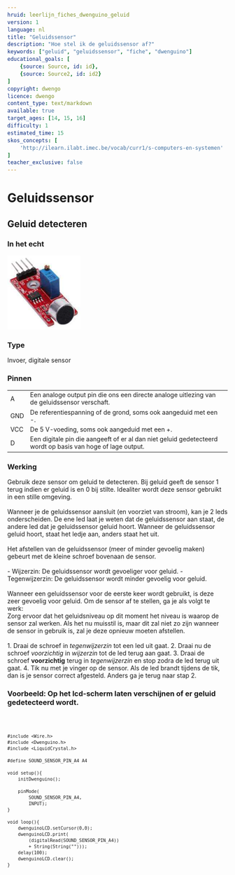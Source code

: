 ```yaml
---
hruid: leerlijn_fiches_dwenguino_geluid
version: 1
language: nl
title: "Geluidssensor"
description: "Hoe stel ik de geluidssensor af?"
keywords: ["geluid", "geluidssensor", "fiche", "dwenguino"]
educational_goals: [
    {source: Source, id: id}, 
    {source: Source2, id: id2}
]
copyright: dwengo
licence: dwengo
content_type: text/markdown
available: true
target_ages: [14, 15, 16]
difficulty: 1
estimated_time: 15
skos_concepts: [
    'http://ilearn.ilabt.imec.be/vocab/curr1/s-computers-en-systemen'
]
teacher_exclusive: false
---
```


<div class="dwengo_content fiche">
    <h1 class="title">Geluidssensor</h1>
    <h2 class="subtitle">Geluid detecteren</h2>
    <div class="items">
        <div class="info_item item">
            <h3 class="info_item_title">In het echt</h3>
            <p class="info_item_content">
                <img src="img/geluidssensor.png" alt="Een afbeelding van een geluidssensor." title="Een afbeelding van de geluidssensor."></img>
            </p>
        </div>
        <div class="info_item item">
            <h3 class="info_item_title">Type</h3>
            <p class="info_item_content">
                Invoer, digitale sensor 
            </p>
        </div>
        <div class="info_item item">
            <h3 class="info_item_title">Pinnen</h3>
            <p class="info_item_content">
                <table>
                    <tr><td>A</td><td>Een analoge output pin die ons een directe analoge uitlezing van de geluidssensor verschaft.</td></tr>
                    <tr><td>GND</td><td>De referentiespanning of de grond, soms ook aangeduid met een -.</td></tr>
                    <tr><td>VCC</td><td>De 5 V-voeding, soms ook aangeduid met een +.</td></tr>
                    <tr><td>D</td><td>Een digitale pin die aangeeft of er al dan niet geluid gedetecteerd wordt op basis van hoge of lage output.</td></tr>                
                </table>
            </p>
        </div>
        <div class="info_item item">
            <h3 class="info_item_title">Werking</h3>
            <p class="info_item_content">
                Gebruik deze sensor om geluid te detecteren. Bij geluid geeft de sensor 1 terug indien er geluid is en 0 bij stilte. Idealiter wordt deze sensor gebruikt in een stille omgeving.<br>
                <br>
                Wanneer je de geluidssensor aansluit (en voorziet van stroom), kan je 2 leds onderscheiden. De ene led laat je weten dat de geluidssensor aan staat, de andere led dat je geluidssensor geluid hoort. Wanneer de geluidssensor geluid hoort, staat het ledje aan, anders staat het uit.<br>
                <br>
                Het afstellen van de geluidssensor (meer of minder gevoelig maken) gebeurt met de kleine schroef bovenaan de sensor.<br>
                <br>
                - Wijzerzin: De geluidssensor wordt gevoeliger voor geluid.
                - Tegenwijzerzin: De geluidssensor wordt minder gevoelig voor geluid.<br>
                <br>
                Wanneer een geluidssensor voor de eerste keer wordt gebruikt, is deze zeer gevoelig voor geluid. Om de sensor af te stellen, ga je als volgt te werk:<br>
                Zorg ervoor dat het geluidsniveau op dit moment het niveau is waarop de sensor zal werken. Als het nu muisstil is, maar dit zal niet zo zijn wanneer de sensor in gebruik is, zal je deze opnieuw moeten afstellen.<br>
                <br>
                1. Draai de schroef in <em>tegenwijzerzin</em> tot een led uit gaat.
                2. Draai nu de schroef <em>voorzichtig</em> in <em>wijzerzin</em> tot de led terug aan gaat.
                3. Draai de schroef <strong>voorzichtig</strong> terug in <em>tegenwijzerzin</em> en stop zodra de led terug uit gaat.
                4. Tik nu met je vinger op de sensor. Als de led brandt tijdens de tik, dan is je sensor correct afgesteld. Anders ga je terug naar stap 2. 
            </p>
        </div>
        <div class="example_item item">
            <h3 class="example_item_title">Voorbeeld: Op het lcd-scherm laten verschijnen of er geluid gedetecteerd wordt.</h3>
            <p class="example_item_content">
<pre>
<code class="language-cpp">
    
    #include <Wire.h>
    #include <Dwenguino.h>
    #include <LiquidCrystal.h>

    #define SOUND_SENSOR_PIN_A4 A4

    void setup(){
        initDwenguino();

        pinMode(
            SOUND_SENSOR_PIN_A4, 
            INPUT);
    }

    void loop(){
        dwenguinoLCD.setCursor(0,0);
        dwenguinoLCD.print(
            (digitalRead(SOUND_SENSOR_PIN_A4)) 
            + String(String("")));
        delay(100);
        dwenguinoLCD.clear();
    }
</code>
</pre> 
            </p>
        </div>
    </div>
</div>



